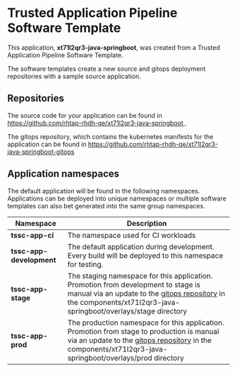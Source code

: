 # Trusted Application Pipeline Software Template

This application, **xt71l2qr3-java-springboot**, was created from a Trusted Application Pipeline Software Template.

The software templates create a new source and gitops deployment repositories with a sample source application. 

## Repositories

The source code for your application can be found in [https://github.com/rhtap-rhdh-qe/xt71l2qr3-java-springboot ](https://github.com/rhtap-rhdh-qe/xt71l2qr3-java-springboot ).
 
The gitops repository, which contains the kubernetes manifests for the application can be found in 
[https://github.com/rhtap-rhdh-qe/xt71l2qr3-java-springboot-gitops ](https://github.com/rhtap-rhdh-qe/xt71l2qr3-java-springboot-gitops ) 

## Application namespaces 

The default application will be found in the following namespaces. Applications can be deployed into unique namespaces or multiple software templates can also bet generated into the same group namespaces.  

|  Namespace   |  Description   |  
| -------- | -------- |
| **tssc-app-ci** | The namespace used for CI workloads |
| **tssc-app-development** | The default application during development. Every build will be deployed to this namespace for testing. |
| **tssc-app-stage** | The staging namespace for this application. Promotion from development to stage is manual via an update to the [gitops repository](https://github.com/rhtap-rhdh-qe/xt71l2qr3-java-springboot-gitops ) in the components/xt71l2qr3-java-springboot/overlays/stage directory |
| **tssc-app-prod** | The production namespace for this application. Promotion from stage to production is manual via an update to the [gitops repository](https://github.com/rhtap-rhdh-qe/xt71l2qr3-java-springboot-gitops ) in the components/xt71l2qr3-java-springboot/overlays/prod directory |